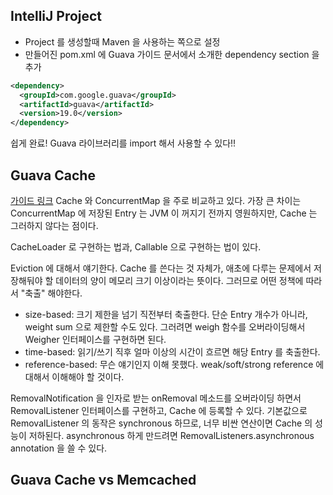 ## IntelliJ Project
* Project 를 생성할때 Maven 을 사용하는 쪽으로 설정
* 만들어진 pom.xml 에 Guava 가이드 문서에서 소개한 dependency section 을 추가
```xml
<dependency>
  <groupId>com.google.guava</groupId>
  <artifactId>guava</artifactId>
  <version>19.0</version>
</dependency>
```
쉽게 완료! Guava 라이브러리를 import 해서 사용할 수 있다!!

## Guava Cache
[가이드 링크](https://github.com/google/guava/wiki/CachesExplained)
Cache 와 ConcurrentMap 을 주로 비교하고 있다. 가장 큰 차이는 ConcurrentMap 에 저장된 Entry 는 JVM 이 꺼지기 전까지 영원하지만, Cache 는 그러하지 않다는 점이다.

CacheLoader 로 구현하는 법과, Callable 으로 구현하는 법이 있다.

Eviction 에 대해서 얘기한다. Cache 를 쓴다는 것 자체가, 애초에 다루는 문제에서 저장해둬야 할 데이터의 양이 메모리 크기 이상이라는 뜻이다. 그러므로 어떤 정책에 따라서 "축출" 해야한다.
* size-based: 크기 제한을 넘기 직전부터 축출한다. 단순 Entry 개수가 아니라, weight sum 으로 제한할 수도 있다. 그러려면 weigh 함수를 오버라이딩해서 Weigher 인터페이스를 구현하면 된다. 
* time-based: 읽기/쓰기 직후 얼마 이상의 시간이 흐르면 해당 Entry 를 축출한다.
* reference-based: 무슨 얘기인지 이해 못했다. weak/soft/strong reference 에 대해서 이해해야 할 것이다.

RemovalNotification 을 인자로 받는 onRemoval 메소드를 오버라이딩 하면서 RemovalListener 인터페이스를 구현하고, Cache 에 등록할 수 있다. 기본값으로 RemovalListener 의 동작은 synchronous 하므로, 너무 비싼 연산이면 Cache 의 성능이 저하된다. asynchronous 하게 만드려면 RemovalListeners.asynchronous annotation 을 쓸 수 있다.

## Guava Cache vs Memcached

